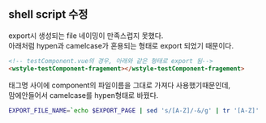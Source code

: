 ## shell script 수정

export시 생성되는 file 네이밍이 만족스럽지 못했다.\
아래처럼 hypen과 camelcase가 혼용되는 형태로 export 되었기 때문이다.

```html
<!-- testComponent.vue의 경우, 아래와 같은 형태로 export 됨-->
<wstyle-testComponent-fragement></wstyle-testComponent-fragement>
```

태그명 사이에 component의 파일이름을 그대로 가져다 사용했기때문인데, \
맘에안들어서 camelcase를 hypen형태로 바꿨다.

```sh
EXPORT_FILE_NAME=`echo $EXPORT_PAGE | sed 's/[A-Z]/-&/g' | tr '[A-Z]' '[a-z]'` # camel을 hypen으로 변경
```
